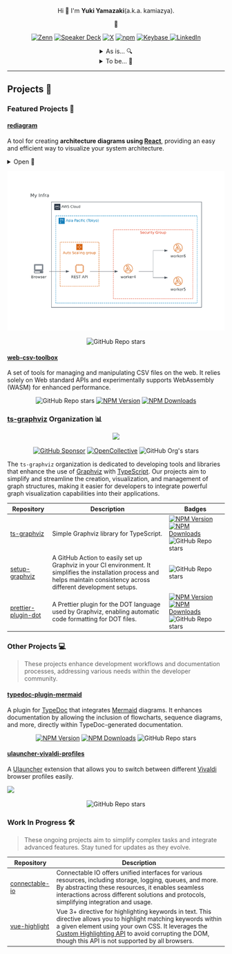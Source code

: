 <div align="center">

Hi 👋 I'm **Yuki Yamazaki**(a.k.a. kamiazya).

🔗

[![Zenn](https://img.shields.io/badge/zenn-kamiazya?style=flat&logo=zenn&logoColor=fff&labelColor=3EA8FF&color=3EA8FF)](https://zenn.dev/kamiazya)
[![Speaker Deck](https://img.shields.io/badge/Speaker_Deck-kamiazya?style=flat&logo=speakerdeck&logoColor=fff&labelColor=009287&color=009287)](https://speakerdeck.com/kamiazya/)
[![X](https://img.shields.io/badge/X-kamiazya?style=flat&logo=x&logoColor=fff&labelColor=000&color=000)](https://x.com/kamiazya)
[![npm](https://img.shields.io/badge/npm-kamiazya?style=flat&logo=npm&logoColor=fff&labelColor=CB3837&color=CB3837)](https://www.npmjs.com/~kamiazya)
[![Keybase](https://img.shields.io/badge/keybase-kamiazya?style=flat&logo=keybase&logoColor=fff&labelColor=33A0FF&color=33A0FF)
](https://keybase.io/kamiazya)
[![LinkedIn](https://img.shields.io/badge/LinkedIn-kamiazya?style=flat&logo=linkedin&logoColor=fff&labelColor=0A66C2&color=0A66C2)](https://www.linkedin.com/in/kamiazya/)

<details>
<summary>As is... 🔍</summary>

##### Professional Role 💼
I currently work as a data engineer and front-end engineer at [iRidge, Inc.](https://iridge.jp/), where I specialize in developing and maintaining mobile application support kits.

##### Open Source Contributions 🌐
In my free time, I passionately contribute to open-source software projects. One of my notable projects is the [ts-graphviz](https://github.com/ts-graphviz) library, which receives around 2 million downloads monthly.

![NPM Downloads](https://img.shields.io/npm/dm/ts-graphviz)  

</details>

<details>
<summary>To be... 🎯</summary>

##### Future Goals 🚀

My aspiration is to transition into a full-time role dedicated to contributing to my favorite open-source projects. 

I aim to leverage my skills and experience to make a significant impact in the open-source community.

##### Sponsorship 🤝

Your support as a sponsor would be greatly appreciated and would enable me to continue enhancing the quality and security of open-source software.

[![GitHub Sponsor](https://img.shields.io/badge/-GitHub%20Sponsor-fff?logo=GitHub%20Sponsors&style=flat)](https://github.com/sponsors/kamiazya)
[![OpenCollective](https://img.shields.io/badge/-OpenCollective-7FADF2?logoColor=fff&logo=opencollective&style=flat)](https://opencollective.com/kamiazya)

</details>

</div>

---

## Projects 🚀

### Featured Projects 🌟

#### [rediagram](https://github.com/kamiazya/rediagram)

A tool for creating **architecture diagrams using [React](https://react.dev/)**, providing an easy and efficient way to visualize your system architecture.

<details>
<summary>Open 📖</summary>

Code your system architecture in the style of React, JSX/TSX.

[MyInfra.rediagram.tsx](https://github.com/kamiazya/rediagram/examples/gallery/src/MyInfra.rediagram.tsx)

```tsx
import React from 'react';
import { PNG, Diagram, GeneralIcon } from 'rediagram';
import { AWS, InvizAWS, EC2, Lambda, Region, SecurityGroup, AutoScalingGroup } from '@rediagram/aws';

PNG(
  <Diagram title="My Infra">
    <InvizAWS>
      <AWS>
        <Region name="Asia Pacific (Tokyo)">
          <AutoScalingGroup>
            <EC2 name="REST API" type="Instance" upstream={['worker4']} />
          </AutoScalingGroup>
          <SecurityGroup>
            <Lambda name="worker4" type="Lambda Function" upstream={['worker5', 'worker6']} />
            <Lambda name="worker5" type="Lambda Function" />
            <Lambda name="worker6" type="Lambda Function" />
          </SecurityGroup>
        </Region>
      </AWS>
      <GeneralIcon name="Browser" type="Client" upstream={['REST API']} />
    </InvizAWS>
  </Diagram>,
);
```

Running this file will generate a diagram of `MyInfra.rediagram.png`.

```bash
$ ts-node MyInfra.rediagram.tsx
```

</details>

![Image](https://raw.githubusercontent.com/kamiazya/rediagram/master/examples/gallery/img/MyInfra.rediagram.png)


<div align="center">

![GitHub Repo stars](https://img.shields.io/github/stars/kamiazya/rediagram?style=flat)

</div>

#### [web-csv-toolbox](https://github.com/kamiazya/web-csv-toolbox)

A set of tools for managing and manipulating CSV files on the web. It relies solely on Web standard APIs and experimentally supports WebAssembly (WASM) for enhanced performance.

<div align="center">

![GitHub Repo stars](https://img.shields.io/github/stars/kamiazya/web-csv-toolbox?style=flat)
[![NPM Version](https://img.shields.io/npm/v/web-csv-toolbox)](https://www.npmjs.com/package/web-csv-toolbox)
[![NPM Downloads](https://img.shields.io/npm/dm/web-csv-toolbox)](https://www.npmjs.com/package/web-csv-toolbox)

</div>

### [ts-graphviz](https://github.com/ts-graphviz) Organization 📊

<div align="center">

![](https://avatars.githubusercontent.com/u/63964583?s=100)

[![GitHub Sponsor](https://img.shields.io/badge/-GitHub%20Sponsor-fff?logo=GitHub%20Sponsors&style=flat)](https://github.com/sponsors/ts-graphviz)
[![OpenCollective](https://img.shields.io/badge/-OpenCollective-7FADF2?logoColor=fff&logo=opencollective&style=flat)](https://opencollective.com/ts-graphviz)
![GitHub Org's stars](https://img.shields.io/github/stars/ts-graphviz)

</div>

The `ts-graphviz` organization is dedicated to developing tools and libraries that enhance the use of [Graphviz](https://graphviz.gitlab.io/) with [TypeScript](https://www.typescriptlang.org/).
Our projects aim to simplify and streamline the creation, visualization, and management of graph structures, making it easier for developers to integrate powerful graph visualization capabilities into their applications.

| Repository | Description | Badges |
| --- | --- | --- |
| [ts-graphviz](https://github.com/ts-graphviz/ts-graphviz) | Simple Graphviz library for TypeScript. | [![NPM Version](https://img.shields.io/npm/v/ts-graphviz)](https://www.npmjs.com/package/ts-graphviz) [![NPM Downloads](https://img.shields.io/npm/dm/ts-graphviz)](https://www.npmjs.com/package/ts-graphviz) ![GitHub Repo stars](https://img.shields.io/github/stars/ts-graphviz/ts-graphviz?style=flat) |
| [setup-graphviz](https://github.com/ts-graphviz/setup-graphviz) | A GitHub Action to easily set up Graphviz in your CI environment. It simplifies the installation process and helps maintain consistency across different development setups. | ![GitHub Repo stars](https://img.shields.io/github/stars/ts-graphviz/setup-graphviz?style=flat) |
| [prettier-plugin-dot](https://github.com/ts-graphviz/prettier-plugin-dot) | A Prettier plugin for the DOT language used by Graphviz, enabling automatic code formatting for DOT files. | [![NPM Version](https://img.shields.io/npm/v/prettier-plugin-dot)](https://www.npmjs.com/package/prettier-plugin-dot) [![NPM Downloads](https://img.shields.io/npm/dm/prettier-plugin-dot)](https://www.npmjs.com/package/prettier-plugin-dot) ![GitHub Repo stars](https://img.shields.io/github/stars/ts-graphviz/prettier-plugin-dot?style=flat) |

### Other Projects 💻

> These projects enhance development workflows and documentation processes, addressing various needs within the developer community.

#### [typedoc-plugin-mermaid](https://github.com/kamiazya/typedoc-plugin-mermaid)

A plugin for [TypeDoc](https://typedoc.org/) that integrates [Mermaid](https://mermaid.js.org/) diagrams. It enhances documentation by allowing the inclusion of flowcharts, sequence diagrams, and more, directly within TypeDoc-generated documentation.

<div align="center">

[![NPM Version](https://img.shields.io/npm/v/typedoc-plugin-mermaid)](https://www.npmjs.com/package/typedoc-plugin-mermaid)
[![NPM Downloads](https://img.shields.io/npm/dm/typedoc-plugin-mermaid)](https://www.npmjs.com/package/typedoc-plugin-mermaid)
![GitHub Repo stars](https://img.shields.io/github/stars/kamiazya/typedoc-plugin-mermaid?style=flat)

</div>

#### [ulauncher-vivaldi-profiles](https://github.com/kamiazya/ulauncher-vivaldi-profiles)

A [Ulauncher](https://ulauncher.io/) extension that allows you to switch between different [Vivaldi](https://vivaldi.com/) browser profiles easily.

![](https://raw.githubusercontent.com/kamiazya/ulauncher-vivaldi-profiles/main/screenshot.png)

<div align="center">

![GitHub Repo stars](https://img.shields.io/github/stars/kamiazya/ulauncher-vivaldi-profiles?style=flat)

</div>

### Work In Progress 🛠️

> These ongoing projects aim to simplify complex tasks and integrate advanced features. Stay tuned for updates as they evolve.

| Repository | Description |
| --- | --- |
| [connectable-io](https://github.com/kamiazya/connectable-io) | Connectable IO offers unified interfaces for various resources, including storage, logging, queues, and more. By abstracting these resources, it enables seamless interactions across different solutions and protocols, simplifying integration and usage. |
| [vue-highlight](https://github.com/kamiazya/vue-highlight) | Vue 3+ directive for highlighting keywords in text. This directive allows you to highlight matching keywords within a given element using your own CSS. It leverages the [Custom Highlighting API](https://developer.mozilla.org/en-US/docs/Web/API/CSS_Custom_Highlight_API) to avoid corrupting the DOM, though this API is not supported by all browsers​. |
